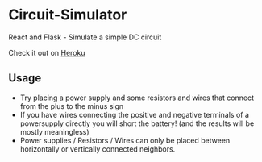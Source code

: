 # Circuit-Simulator
React and Flask - Simulate a simple DC circuit

Check it out on [Heroku](https://circuit-simulator.herokuapp.com/)

## Usage
* Try placing a power supply and some resistors and wires that connect from the plus to the minus sign
* If you have wires connecting the positive and negative terminals of a powersupply directly you will short the battery! (and the results will be mostly meaningless)
* Power supplies / Resistors / Wires can only be placed between horizontally or vertically connected neighbors.
